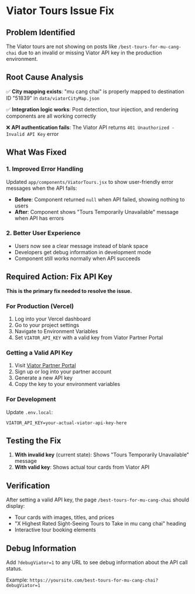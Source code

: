 # Viator Tours Issue Fix

## Problem Identified

The Viator tours are not showing on posts like `/best-tours-for-mu-cang-chai` due to an invalid or missing Viator API key in the production environment.

## Root Cause Analysis

✅ **City mapping exists**: "mu cang chai" is properly mapped to destination ID "51839" in `data/viatorCityMap.json`

✅ **Integration logic works**: Post detection, tour injection, and rendering components are all working correctly

❌ **API authentication fails**: The Viator API returns `401 Unauthorized - Invalid API Key` error

## What Was Fixed

### 1. Improved Error Handling

Updated `app/components/ViatorTours.jsx` to show user-friendly error messages when the API fails:

- **Before**: Component returned `null` when API failed, showing nothing to users
- **After**: Component shows "Tours Temporarily Unavailable" message when API has errors

### 2. Better User Experience

- Users now see a clear message instead of blank space
- Developers get debug information in development mode
- Component still works normally when API succeeds

## Required Action: Fix API Key

**This is the primary fix needed to resolve the issue.**

### For Production (Vercel)

1. Log into your Vercel dashboard
2. Go to your project settings
3. Navigate to Environment Variables
4. Set `VIATOR_API_KEY` with a valid key from Viator Partner Portal

### Getting a Valid API Key

1. Visit [Viator Partner Portal](https://www.viator.com/partner/)
2. Sign up or log into your partner account
3. Generate a new API key
4. Copy the key to your environment variables

### For Development

Update `.env.local`:
```
VIATOR_API_KEY=your-actual-viator-api-key-here
```

## Testing the Fix

1. **With invalid key** (current state): Shows "Tours Temporarily Unavailable" message
2. **With valid key**: Shows actual tour cards from Viator API

## Verification

After setting a valid API key, the page `/best-tours-for-mu-cang-chai` should display:
- Tour cards with images, titles, and prices
- "X Highest Rated Sight-Seeing Tours to Take in mu cang chai" heading
- Interactive tour booking elements

## Debug Information

Add `?debugViator=1` to any URL to see debug information about the API call status.

Example: `https://yoursite.com/best-tours-for-mu-cang-chai?debugViator=1`
